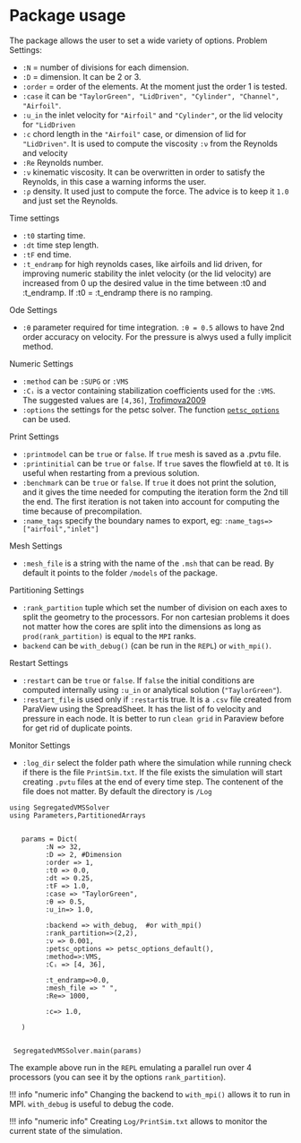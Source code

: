 # Package usage
The package allows the user to set a wide variety of options.
Problem Settings:
- `:N` = number of divisions for each dimension.
- `:D` = dimension. It can be 2 or 3.
- `:order` = order of the elements. At the moment just the order 1 is tested.
- `:case` it can be `"TaylorGreen", "LidDriven", "Cylinder", "Channel", "Airfoil"`.
- `:u_in` the inlet velocity for `"Airfoil"` and `"Cylinder"`, or the lid velocity for `"LidDriven`
- `:c` chord length in the `"Airfoil"` case, or dimension of lid for `"LidDriven"`. It is used to compute the viscosity `:ν` from the Reynolds and velocity
- `:Re` Reynolds number. 
- `:ν` kinematic viscosity. It can be overwritten in order to satisfy the Reynolds, in this case a warning informs the user.
- `:ρ` density. It used just to compute the force. The advice is to keep it `1.0` and just set the Reynolds.

Time settings
- `:t0` starting time.
- `:dt` time step length.
- `:tF` end time.
- `:t_endramp` for high reynolds cases, like airfoils and lid driven, for improving numeric stability the inlet velocity (or the lid velocity) are increased from 0 up the desired value in the time between :t0 and :t_endramp. If :t0 = :t_endramp there is no ramping.

Ode Settings
- ``:θ`` parameter required for time integration.  ``:θ = 0.5`` allows to have 2nd order accuracy on velocity. For the pressure is alwys used a fully implicit method.

Numeric Settings
- `:method` can be `:SUPG` or `:VMS`
- `:Cᵢ` is a vector containing stabilization coefficients used for the `:VMS`. The suggested values are `[4,36]`, [Trofimova2009](@cite)
- `:options` the settings for the petsc solver. The function [`petsc_options`](@ref) can be used.

Print Settings
- `:printmodel` can be `true` or `false`. If `true` mesh is saved as a .pvtu file.
- `:printinitial` can be `true` or `false`. If `true` saves the flowfield at `t0`. It is useful when restarting from a previous solution.
- `:benchmark`  can be `true` or `false`. If `true` it does not print the solution, and it gives the time needed for computing the iteration form the 2nd till the end. The first iteration is not taken into account for computing the time because of precompilation.
- `:name_tags` specify the boundary names to export, eg: `:name_tags=>["airfoil","inlet"]`


Mesh Settings
- `:mesh_file` is a string with the name of the `.msh` that can be read. By default it points to the folder `/models` of the package.



Partitioning Settings
- `:rank_partition` tuple which set the number of division on each axes to split the geometry to the processors.  For non cartesian problems it does not matter how the cores are split into the dimensions as long as `prod(rank_partition)` is equal to the `MPI` ranks.
- `backend` can be `with_debug()` (can be run in the `REPL`) or `with_mpi()`. 

Restart Settings
- `:restart` can be `true` or `false`. If `false` the initial conditions are computed internally using `:u_in` or analytical solution (`"TaylorGreen"`). 
- `:restart_file` is used only if `:restart`is true. It is a `.csv` file created from ParaView using the SpreadSheet. It has the list of fo velocity and pressure in each node. It is better to run `clean grid` in Paraview before for get rid of duplicate points.

Monitor Settings
- `:log_dir` select the folder path where the simulation while running check if there is the file `PrintSim.txt`. If the file exists the simulation will start creating `.pvtu` files at the end of every time step. The contenent of the file does not matter. By default the directory is `/Log`





```Example
using SegregatedVMSSolver
using Parameters,PartitionedArrays

  
   params = Dict(
         :N => 32,
         :D => 2, #Dimension
         :order => 1, 
         :t0 => 0.0,
         :dt => 0.25,
         :tF => 1.0,
         :case => "TaylorGreen",
         :θ => 0.5,
         :u_in=> 1.0,
        
         :backend => with_debug,  #or with_mpi()
         :rank_partition=>(2,2),
         :ν => 0.001,
         :petsc_options => petsc_options_default(),
         :method=>:VMS,
         :Cᵢ => [4, 36],
    
         :t_endramp=>0.0,
         :mesh_file => " ",
         :Re=> 1000,
         
         :c=> 1.0,
 
   )
   
   
 SegregatedVMSSolver.main(params) 

```

The example above run in the `REPL` emulating a parallel run over 4 processors (you can see it by the options `rank_partition`). 


!!! info "numeric info" 
    Changing the backend to `with_mpi()` allows it to run in MPI. `with_debug` is useful to debug the code.

!!! info "numeric info" 
    Creating `Log/PrintSim.txt` allows to monitor the current state of the simulation. 